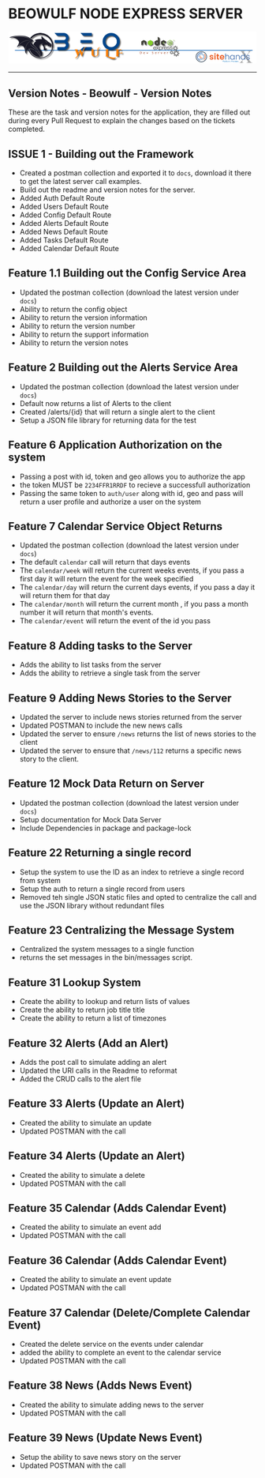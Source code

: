 # BEOWULF NODE EXPRESS SERVER

[![N|Solid](https://github.com/raymondwbayly/beowulf-assets/blob/master/img/pub/beowulf-node-server-banner-2.png?raw=true)](https://github.com/raymondwbayly/beowulf-server)

---

## Version Notes - Beowulf - Version Notes

These are the task and version notes for the application,  they are filled out during every Pull Request to explain the changes based on the tickets completed.

## ISSUE 1 - Building out the Framework

- Created a postman collection and exported it to ```docs```, download it there to get the latest server call examples. 
- Build out the readme and version notes for the server.
- Added Auth Default Route
- Added Users Default Route
- Added Config Default Route
- Added Alerts Default Route
- Added News Default Route
- Added Tasks Default Route
- Added Calendar Default Route

## Feature 1.1 Building out the Config Service Area

- Updated the postman collection (download the latest version under ```docs```)
- Ability to return the config object
- Ability to return the version information
- Ability to return the version number
- Ability to return the support information
- Ability to return the version notes

## Feature 2 Building out the Alerts Service Area

- Updated the postman collection (download the latest version under ```docs```)
- Default now returns a list of Alerts to the client
- Created /alerts/{id} that will return a single alert to the client
- Setup a JSON file library for returning data for the test

## Feature 6 Application Authorization on the system
- Passing a post with id, token and geo allows you to authorize the app
- the token MUST be ```2234FFR1RRDF``` to recieve a successfull authorization
- Passing the same token to ```auth/user``` along with id, geo and pass will return a user profile and authorize a user on the system

## Feature 7 Calendar Service Object Returns

- Updated the postman collection (download the latest version under ```docs```)
- The default ```calendar``` call will return that days events
- The ```calendar/week``` will return the current weeks events, if you pass a first day it will return the event for the week specified
-  The ```calendar/day``` will return the current days events, if you pass a day it will return them for that day
-  The ```calendar/month``` will return the current month , if you pass a month number it will return that month's events.
-  The ```calendar/event``` will return the event of the id you pass

## Feature 8 Adding tasks to the Server
- Adds the ability to list tasks from the server
- Adds the ability to retrieve a single task from the server

## Feature 9 Adding News Stories to the Server

- Updated the server to include news stories returned from the server
- Updated POSTMAN to include the new news calls
- Updated the server to ensure ```/news``` returns the list of news stories to the client
- Updated the server to ensure that ```/news/112``` returns a specific news story to the client.

## Feature 12 Mock Data Return on Server

- Updated the postman collection (download the latest version under ```docs```)
- Setup documentation for Mock Data Server
- Include Dependencies in package and package-lock

## Feature 22 Returning a single record

- Setup the system to use the ID as an index to retrieve a single record from system
- Setup the auth to return a single record from users
- Removed teh single JSON static files and opted to centralize the call and use the JSON library without redundant files

## Feature 23 Centralizing the Message System

- Centralized the system messages to a single function
- returns the set messages in the bin/messages script.

## Feature 31 Lookup System

- Create the ability to lookup and return lists of values
- Create the ability to return job title title
- Create the ability to return a list of timezones

## Feature 32 Alerts (Add an Alert)

- Adds the post call to simulate adding an alert
- Updated the URI calls in the Readme to reformat
- Added the CRUD calls to the alert file

## Feature 33 Alerts (Update an Alert)

- Created the ability to simulate an update
- Updated POSTMAN with the call

## Feature 34 Alerts (Update an Alert)

- Created the ability to simulate a delete
- Updated POSTMAN with the call

## Feature 35 Calendar (Adds Calendar Event)

- Created the ability to simulate an event add
- Updated POSTMAN with the call

## Feature 36 Calendar (Adds Calendar Event)

- Created the ability to simulate an event update
- Updated POSTMAN with the call

## Feature 37 Calendar (Delete/Complete Calendar Event)

- Created the delete service on the events under calendar
- added the ability to complete an event to the calendar service
- Updated POSTMAN with the call

## Feature 38 News (Adds News Event)

- Created the ability to simulate adding news to the server
- Updated POSTMAN with the call

## Feature 39 News (Update News Event)

- Setup the ability to save  news story on the server
- Updated POSTMAN with the call
